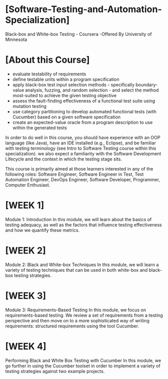 # **[Software-Testing-and-Automation-Specialization]**
Black-box and White-box Testing - Coursera -Offered By University of Minnesota

# **[About this Course]**
- evaluate testability of requirements
- define testable units within a program specification
- apply black-box test input selection methods - specifically boundary-value analysis, fuzzing, and random selection - and select the method most-suited to achieve the given testing objective
- assess the fault-finding effectiveness of a functional test suite using mutation testing
- use category partitioning to develop automated functional tests (with Cucumber) based on a given software specification
- create an expected-value oracle from a program description to use within the generated tests

In order to do well in this course, you should have experience with an OOP language (like Java), have an IDE installed (e.g., Eclipse), and be familiar with testing terminology (see Intro to Software Testing course within this specialization). we also expect a familiarity with the Software Development Lifecycle and the context in which the testing stage sits.

This course is primarily aimed at those learners interested in any of the following roles: Software Engineer, Software Engineer in Test, Test Automation Engineer, DevOps Engineer, Software Developer, Programmer, Computer Enthusiast.

# **[WEEK 1]**
Module 1: Introduction
In this module, we will learn about the basics of testing adequacy, as well as the factors that influence testing effectiveness and how we quantify these metrics.

# **[WEEK 2]**
Module 2: Black and White-box Techniques
In this module, we will learn a variety of testing techniques that can be used in both white-box and black-box testing strategies.

# **[WEEK 3]**
Module 3: Requirements-Based Testing
In this module, we focus on requirements-based testing. We review a set of requirements from a testing perspective and then move on to a more sophisticated way of writing requirements: structured requirements using the tool Cucumber.

# **[WEEK 4]**
Performing Black and White Box Testing with Cucumber
In this module, we go further in using the Cucumber toolset in order to implement a variety of testing strategies against two example projects.